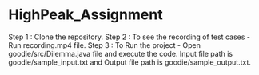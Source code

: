 # HighPeak_Assignment

Step 1 : Clone the repository.
Step 2 : To see the recording of test cases - Run recording.mp4 file.
Step 3 : To Run the project - Open goodie/src/Dilemma.java file and execute the code. Input file path is goodie/sample_input.txt and Output file path is goodie/sample_output.txt.
